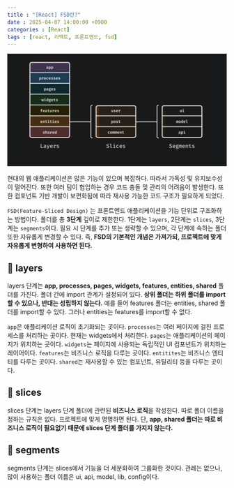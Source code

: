 ```yaml
---
title : "[React] FSD란?"
date : 2025-04-07 14:00:00 +0900
categories : [React]
tags : [react, 리액트, 프론트엔드, fsd]
---
```


![image.png](assets/img/fsd/image.png)

 현대의 웹 애플리케이션은 많은 기능이 있으며 복잡하다. 따라서 가독성 및 유지보수성이 떨어진다. 또한 여러 팀이 협업하는 경우 코드 충돌 및 관리의 어려움이 발생한다. 또한 컴포넌트 기반 개발이 보편화됨에 따라 재사용 가능한 코드 구조가 필요하게 되었다.

 `FSD(Feature-Sliced Design)` 는 프론트엔드 애플리케이션을 기능 단위로 구조화하는 방법이다. 폴더를 총 **3단계** 깊이로 제한한다. 1단계는 `layers`, 2단계는 `slices`, 3단계는 `segments`이다. 필요 시 단계를 추가 또는 생략할 수 있으며, 각 단계에 속하는 폴더 또한 자유롭게 변경할 수 있다. 즉, **FSD의 기본적인 개념은 가져가되, 프로젝트에 맞게 자유롭게 변형하여 사용하면 된다.**

## 📌 layers

 layers 단계는 **app, processes, pages, widgets, features, entities, shared** 폴더를 가진다. 폴더 간에 import 관계가 설정되어 있다. **상위 폴더는 하위 폴더를 import할 수 있으나, 반대는 성립하지 않는다.** 예를 들어 features 폴더는 entities, shared 폴더를 import할 수 있다. 그러나 entities는 features를 import할 수 없다.

 `app`은 애플리케이션 로직이 초기화되는 곳이다. `processes`는 여러 페이지에 걸친 프로세스를 처리하는 곳이다. 현재는 widgets에서 처리한다. `pages`는 애플리케이션의 페이지가 위치하는 곳이다. `widgets`는 페이지에 사용되는 독립적인 UI 컴포넌트가 위치하는 레이어이다. `features`는 비즈니스 로직을 다루는 곳이다. `entitites`는 비즈니스 엔티티를 다루는 곳이다. `shared`는 재사용할 수 있는 컴포넌트, 유틸리티 등을 다루는 곳이다.

## 📌 slices

 slices 단계는 layers 단계 폴더에 관련된 **비즈니스 로직**을 작성한다. 따로 폴더 이름을 정하는 규칙은 없다. 프로젝트에 맞게 명명하면 된다. 단, **app, shared 폴더는 따로 비즈니스 로직이 필요없기 때문에 slices 단계 폴더를 가지지 않는다.**

## 📌 segments

 segments 단계는 slices에서 기능을 더 세분화하여 그룹화한 것이다. 관례는 없으나, 많이 사용하는 폴더 이름은 ui, api, model, lib, config이다.